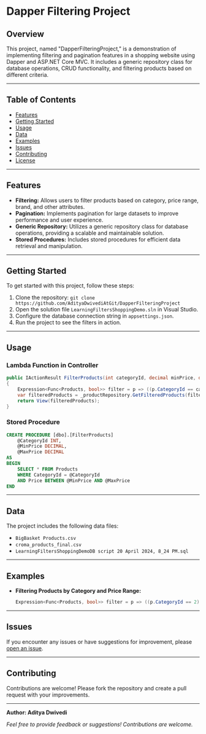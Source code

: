 # Dapper Filtering Project


## Overview

This project, named "DapperFilteringProject," is a demonstration of implementing filtering and pagination features in a shopping website using Dapper and ASP.NET Core MVC. It includes a generic repository class for database operations, CRUD functionality, and filtering products based on different criteria.

---

## Table of Contents

- [Features](#features)
- [Getting Started](#getting-started)
- [Usage](#usage)
- [Data](#data)
- [Examples](#examples)
- [Issues](#issues)
- [Contributing](#contributing)
- [License](#license)

---

## Features

- **Filtering:** Allows users to filter products based on category, price range, brand, and other attributes.
- **Pagination:** Implements pagination for large datasets to improve performance and user experience.
- **Generic Repository:** Utilizes a generic repository class for database operations, providing a scalable and maintainable solution.
- **Stored Procedures:** Includes stored procedures for efficient data retrieval and manipulation.

---

## Getting Started

To get started with this project, follow these steps:

1. Clone the repository: `git clone https://github.com/AdityaDwivediAtGit/DapperFilteringProject`
2. Open the solution file `LearningFiltersShoppingDemo.sln` in Visual Studio.
3. Configure the database connection string in `appsettings.json`.
4. Run the project to see the filters in action.

---

## Usage

### Lambda Function in Controller
```csharp
public IActionResult FilterProducts(int categoryId, decimal minPrice, decimal maxPrice)
{
    Expression<Func<Products, bool>> filter = p => ((p.CategoryId == categoryId) && (p.Price >= minPrice && p.Price <= maxPrice));
    var filteredProducts = _productRepository.GetFilteredProducts(filter);
    return View(filteredProducts);
}
```

### Stored Procedure
```sql
CREATE PROCEDURE [dbo].[FilterProducts]
    @CategoryId INT,
    @MinPrice DECIMAL,
    @MaxPrice DECIMAL
AS
BEGIN
    SELECT * FROM Products
    WHERE CategoryId = @CategoryId
    AND Price BETWEEN @MinPrice AND @MaxPrice
END
```

---

## Data

The project includes the following data files:

- `BigBasket Products.csv`
- `croma_products_final.csv`
- `LearningFiltersShoppingDemoDB script 20 April 2024, 8_24 PM.sql`

---

## Examples

- **Filtering Products by Category and Price Range:**
  ```csharp
  Expression<Func<Products, bool>> filter = p => ((p.CategoryId == 2) && (p.Price >= 2 && p.Price <= 200));
  ```

---

## Issues

If you encounter any issues or have suggestions for improvement, please [open an issue](https://github.com/AdityaDwivediAtGit/DapperFilteringProject/issues).

---

## Contributing

Contributions are welcome! Please fork the repository and create a pull request with your improvements.


---

**Author: Aditya Dwivedi**

*Feel free to provide feedback or suggestions! Contributions are welcome.*